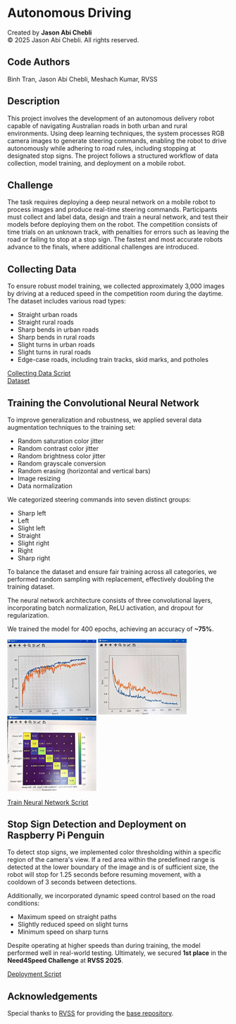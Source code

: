 # Autonomous Driving

Created by **Jason Abi Chebli**  
© 2025 Jason Abi Chebli. All rights reserved.

## Code Authors
Binh Tran, Jason Abi Chebli, Meshach Kumar, RVSS

## Description
This project involves the development of an autonomous delivery robot capable of navigating Australian roads in both urban and rural environments. Using deep learning techniques, the system processes RGB camera images to generate steering commands, enabling the robot to drive autonomously while adhering to road rules, including stopping at designated stop signs. The project follows a structured workflow of data collection, model training, and deployment on a mobile robot.

## Challenge
The task requires deploying a deep neural network on a mobile robot to process images and produce real-time steering commands. Participants must collect and label data, design and train a neural network, and test their models before deploying them on the robot. The competition consists of time trials on an unknown track, with penalties for errors such as leaving the road or failing to stop at a stop sign. The fastest and most accurate robots advance to the finals, where additional challenges are introduced.

## Collecting Data
To ensure robust model training, we collected approximately 3,000 images by driving at a reduced speed in the competition room during the daytime. The dataset includes various road types:
- Straight urban roads
- Straight rural roads
- Sharp bends in urban roads
- Sharp bends in rural roads
- Slight turns in urban roads
- Slight turns in rural roads
- Edge-case roads, including train tracks, skid marks, and potholes

[Collecting Data Script](https://github.com/jabichebli/autonomousDriving/blob/main/scripts/collect.py)  
[Dataset](https://github.com/jabichebli/autonomousDriving/tree/main/data)

## Training the Convolutional Neural Network
To improve generalization and robustness, we applied several data augmentation techniques to the training set:
- Random saturation color jitter
- Random contrast color jitter
- Random brightness color jitter
- Random grayscale conversion
- Random erasing (horizontal and vertical bars)
- Image resizing
- Data normalization

We categorized steering commands into seven distinct groups:
- Sharp left
- Left
- Slight left
- Straight
- Slight right
- Right
- Sharp right

To balance the dataset and ensure fair training across all categories, we performed random sampling with replacement, effectively doubling the training dataset.

The neural network architecture consists of three convolutional layers, incorporating batch normalization, ReLU activation, and dropout for regularization.

We trained the model for 400 epochs, achieving an accuracy of **~75%**.

<img src="https://github.com/jabichebli/autonomousDriving/blob/main/results/Accuracy_Curve.jpg" width="40%"> <img src="https://github.com/jabichebli/autonomousDriving/blob/main/results/Loss_Curve.jpg" width="40%">
<img src="https://github.com/jabichebli/autonomousDriving/blob/main/results/Confusion_Matrix.jpg" width="40%">

[Train Neural Network Script](https://github.com/jabichebli/autonomousDriving/blob/main/scripts/train_net.py)

## Stop Sign Detection and Deployment on Raspberry Pi Penguin
To detect stop signs, we implemented color thresholding within a specific region of the camera's view. If a red area within the predefined range is detected at the lower boundary of the image and is of sufficient size, the robot will stop for 1.25 seconds before resuming movement, with a cooldown of 3 seconds between detections.

Additionally, we incorporated dynamic speed control based on the road conditions:
- Maximum speed on straight paths
- Slightly reduced speed on slight turns
- Minimum speed on sharp turns

Despite operating at higher speeds than during training, the model performed well in real-world testing. Ultimately, we secured **1st place** in the **Need4Speed Challenge** at **RVSS 2025**.

[Deployment Script](https://github.com/jabichebli/autonomousDriving/blob/main/scripts/deploy.py)

## Acknowledgements
Special thanks to [RVSS](https://www.rvss.org.au/) for providing the [base repository](https://github.com/rvss-australia/RVSS_Need4Speed).
